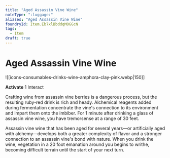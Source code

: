 ```yaml
---
title: "Aged Assassin Vine Wine"
noteType: ":luggage:"
aliases: "Aged Assassin Vine Wine"
foundryId: Item.Eb7xlBbddqMOGGcN
tags:
  - Item
draft: true
---
```


# Aged Assassin Vine Wine
![[icons-consumables-drinks-wine-amphora-clay-pink.webp|150]]

**Activate** 1 Interact

Crafting wine from assassin vine berries is a dangerous process, but the resulting ruby-red drink is rich and heady. Alchemical reagents added during fermentation concentrate the vine's connection to its environment and impart them onto the imbiber. For 1 minute after drinking a glass of assassin vine wine, you have tremorsense at a range of 30 feet.

Assassin vine wine that has been aged for several years—or artificially aged with alchemy—develops both a greater complexity of flavor and a stronger connection to an assassin vine's bond with nature. When you drink the wine, vegetation in a 20 foot emanation around you begins to writhe, becoming difficult terrain until the start of your next turn.
